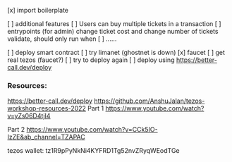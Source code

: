 [x] import boilerplate

[ ] additional features
  [ ] Users can buy multiple tickets in a transaction
  [ ] entrypoints (for admin)
      change ticket cost and change number of tickets
        validate, should only run when 
  [ ] ......    


[ ] deploy smart contract
  [ ] try limanet (ghostnet is down)
  [x] faucet
    [ ] get real tezos (faucet?)
    [ ] try to deploy again
  [ ] deploy using https://better-call.dev/deploy



### Resources:
https://better-call.dev/deploy
https://github.com/AnshuJalan/tezos-workshop-resources-2022
  Part 1
  https://www.youtube.com/watch?v=yZs06D4tjI4

  Part 2
  https://www.youtube.com/watch?v=CCk5IO-IzZE&ab_channel=TZAPAC

tezos wallet:
tz1R9pPyNkNi4KYFRD1Tg52nvZRyqWEodTGe
